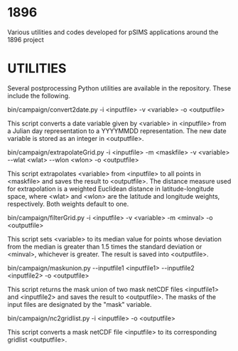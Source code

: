 # 1896
Various utilities and codes developed for pSIMS applications around the 1896 project

UTILITIES
=========

Several postprocessing Python utilities are available in the repository. These include the following.

   bin/campaign/convert2date.py -i \<inputfile\> -v \<variable\> -o \<outputfile\>

This script converts a date variable given by \<variable\> in \<inputfile\> from a Julian day representation to a YYYYMMDD representation. The new date variable is stored as an integer in \<outputfile\>.

   bin/campaign/extrapolateGrid.py -i \<inputfile\> -m \<maskfile\> -v \<variable\> --wlat \<wlat\> --wlon \<wlon\> -o \<outputfile\>

This script extrapolates \<variable\> from \<inputfile\> to all points in \<maskfile\> and saves the result to \<outputfile\>. The distance measure used for extrapolation is a weighted Euclidean distance in latitude-longitude space, where \<wlat\> and \<wlon\> are the latitude and longitude weights, respectively. Both weights default to one.

   bin/campaign/filterGrid.py -i \<inputfile\> -v \<variable\> -m \<minval\> -o \<outputfile\>

This script sets \<variable\> to its median value for points whose deviation from the median is greater than 1.5 times the standard deviation or \<minval\>, whichever is greater. The result is saved into \<outputfile\>.

   bin/campaign/maskunion.py --inputfile1 \<inputfile1\> --inputfile2 \<inputfile2\> -o \<outputfile\>

This script returns the mask union of two mask netCDF files \<inputfile1\> and \<inputfile2\> and saves the result to \<outputfile\>. The masks of the input files are designated by the "mask" variable.

   bin/campaign/nc2gridlist.py -i \<inputfile\> -o \<outputfile\>

This script converts a mask netCDF file \<inputfile\> to its corresponding gridlist \<outputfile\>.
